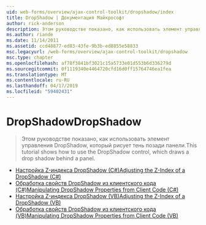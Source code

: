 ```yaml
---
uid: web-forms/overview/ajax-control-toolkit/dropshadow/index
title: DropShadow | Документация Майкрософт
author: rick-anderson
description: Этом руководстве показано, как использовать элемент управления DropShadow, который рисует тень позади панели.
ms.author: riande
ms.date: 11/14/2011
ms.assetid: ccd48877-ed83-43fe-9b3b-ed8855e58833
msc.legacyurl: /web-forms/overview/ajax-control-toolkit/dropshadow
msc.type: chapter
ms.openlocfilehash: af78f3841bf3021c15a5733e01d553b6d336279d
ms.sourcegitcommit: 0f1119340e4464720cfd16d0ff15764746ea1fea
ms.translationtype: MT
ms.contentlocale: ru-RU
ms.lasthandoff: 04/17/2019
ms.locfileid: "59402431"
---
```

# <a name="dropshadow"></a><span data-ttu-id="7cd35-103">DropShadow</span><span class="sxs-lookup"><span data-stu-id="7cd35-103">DropShadow</span></span>

> <span data-ttu-id="7cd35-104">Этом руководстве показано, как использовать элемент управления DropShadow, который рисует тень позади панели.</span><span class="sxs-lookup"><span data-stu-id="7cd35-104">This tutorial shows how to use the DropShadow control, which draws a drop shadow behind a panel.</span></span>


- [<span data-ttu-id="7cd35-105">Настройка Z-индекса DropShadow (C#)</span><span class="sxs-lookup"><span data-stu-id="7cd35-105">Adjusting the Z-Index of a DropShadow (C#)</span></span>](adjusting-the-z-index-of-a-dropshadow-cs.md)
- [<span data-ttu-id="7cd35-106">Обработка свойств DropShadow из клиентского кода (C#)</span><span class="sxs-lookup"><span data-stu-id="7cd35-106">Manipulating DropShadow Properties from Client Code (C#)</span></span>](manipulating-dropshadow-properties-from-client-code-cs.md)
- [<span data-ttu-id="7cd35-107">Настройка Z-индекса DropShadow (VB)</span><span class="sxs-lookup"><span data-stu-id="7cd35-107">Adjusting the Z-Index of a DropShadow (VB)</span></span>](adjusting-the-z-index-of-a-dropshadow-vb.md)
- [<span data-ttu-id="7cd35-108">Обработка свойств DropShadow из клиентского кода (VB)</span><span class="sxs-lookup"><span data-stu-id="7cd35-108">Manipulating DropShadow Properties from Client Code (VB)</span></span>](manipulating-dropshadow-properties-from-client-code-vb.md)
